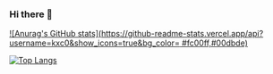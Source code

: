 ### Hi there 👋

<!--
**kxc0/kxc0** is a ✨ _special_ ✨ repository because its `README.md` (this file) appears on your GitHub profile.

Here are some ideas to get you started:

- 🔭 I’m currently working on ...
- 🌱 I’m currently learning ...
- 👯 I’m looking to collaborate on ...
- 🤔 I’m looking for help with ...
- 💬 Ask me about ...
- 📫 How to reach me: ...
- 😄 Pronouns: ...
- ⚡ Fun fact: ...
-->
<!-- GitHub 统计卡 -->
[![Anurag's GitHub stats](https://github-readme-stats.vercel.app/api?username=kxc0&show_icons=true&bg_color=
#fc00ff,#00dbde)](https://github.com/anuraghazra/github-readme-stats)
<!-- 热门语言卡 -->
[![Top Langs](https://github-readme-stats.vercel.app/api/top-langs/?username=kxc0)](https://github.com/anuraghazra/github-readme-stats)

